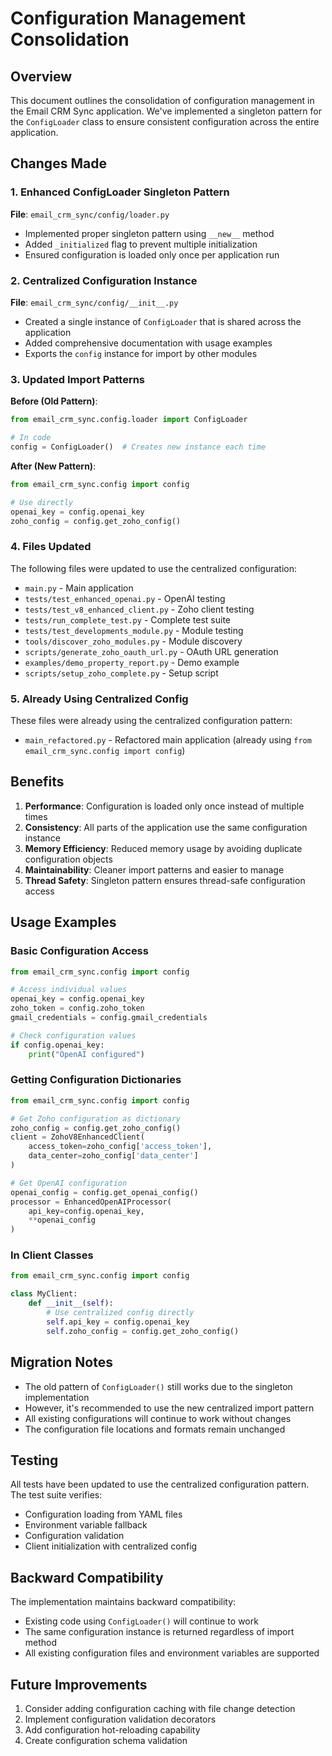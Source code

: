 # Configuration Management Consolidation

## Overview

This document outlines the consolidation of configuration management in the Email CRM Sync application. We've implemented a singleton pattern for the `ConfigLoader` class to ensure consistent configuration across the entire application.

## Changes Made

### 1. Enhanced ConfigLoader Singleton Pattern

**File**: `email_crm_sync/config/loader.py`

- Implemented proper singleton pattern using `__new__` method
- Added `_initialized` flag to prevent multiple initialization
- Ensured configuration is loaded only once per application run

### 2. Centralized Configuration Instance

**File**: `email_crm_sync/config/__init__.py`

- Created a single instance of `ConfigLoader` that is shared across the application
- Added comprehensive documentation with usage examples
- Exports the `config` instance for import by other modules

### 3. Updated Import Patterns

**Before (Old Pattern)**:
```python
from email_crm_sync.config.loader import ConfigLoader

# In code
config = ConfigLoader()  # Creates new instance each time
```

**After (New Pattern)**:
```python
from email_crm_sync.config import config

# Use directly
openai_key = config.openai_key
zoho_config = config.get_zoho_config()
```

### 4. Files Updated

The following files were updated to use the centralized configuration:

- `main.py` - Main application
- `tests/test_enhanced_openai.py` - OpenAI testing
- `tests/test_v8_enhanced_client.py` - Zoho client testing
- `tests/run_complete_test.py` - Complete test suite
- `tests/test_developments_module.py` - Module testing
- `tools/discover_zoho_modules.py` - Module discovery
- `scripts/generate_zoho_oauth_url.py` - OAuth URL generation
- `examples/demo_property_report.py` - Demo example
- `scripts/setup_zoho_complete.py` - Setup script

### 5. Already Using Centralized Config

These files were already using the centralized configuration pattern:

- `main_refactored.py` - Refactored main application (already using `from email_crm_sync.config import config`)

## Benefits

1. **Performance**: Configuration is loaded only once instead of multiple times
2. **Consistency**: All parts of the application use the same configuration instance
3. **Memory Efficiency**: Reduced memory usage by avoiding duplicate configuration objects
4. **Maintainability**: Cleaner import patterns and easier to manage
5. **Thread Safety**: Singleton pattern ensures thread-safe configuration access

## Usage Examples

### Basic Configuration Access

```python
from email_crm_sync.config import config

# Access individual values
openai_key = config.openai_key
zoho_token = config.zoho_token
gmail_credentials = config.gmail_credentials

# Check configuration values
if config.openai_key:
    print("OpenAI configured")
```

### Getting Configuration Dictionaries

```python
from email_crm_sync.config import config

# Get Zoho configuration as dictionary
zoho_config = config.get_zoho_config()
client = ZohoV8EnhancedClient(
    access_token=zoho_config['access_token'],
    data_center=zoho_config['data_center']
)

# Get OpenAI configuration
openai_config = config.get_openai_config()
processor = EnhancedOpenAIProcessor(
    api_key=config.openai_key,
    **openai_config
)
```

### In Client Classes

```python
from email_crm_sync.config import config

class MyClient:
    def __init__(self):
        # Use centralized config directly
        self.api_key = config.openai_key
        self.zoho_config = config.get_zoho_config()
```

## Migration Notes

- The old pattern of `ConfigLoader()` still works due to the singleton implementation
- However, it's recommended to use the new centralized import pattern
- All existing configurations will continue to work without changes
- The configuration file locations and formats remain unchanged

## Testing

All tests have been updated to use the centralized configuration pattern. The test suite verifies:

- Configuration loading from YAML files
- Environment variable fallback
- Configuration validation
- Client initialization with centralized config

## Backward Compatibility

The implementation maintains backward compatibility:
- Existing code using `ConfigLoader()` will continue to work
- The same configuration instance is returned regardless of import method
- All existing configuration files and environment variables are supported

## Future Improvements

1. Consider adding configuration caching with file change detection
2. Implement configuration validation decorators
3. Add configuration hot-reloading capability
4. Create configuration schema validation
